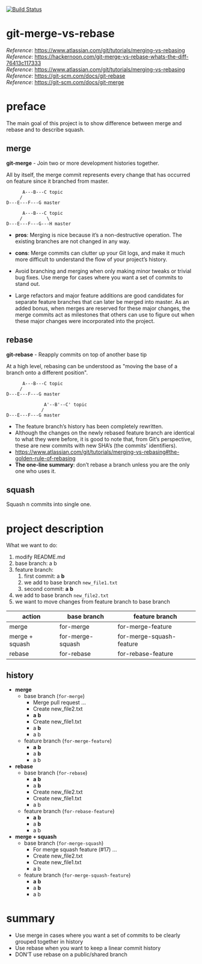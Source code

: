 [![Build Status](https://travis-ci.com/mtumilowicz/git-merge-vs-rebase.svg?branch=master)](https://travis-ci.com/mtumilowicz/git-merge-vs-rebase)

# git-merge-vs-rebase
_Reference_: https://www.atlassian.com/git/tutorials/merging-vs-rebasing  
_Reference_: https://hackernoon.com/git-merge-vs-rebase-whats-the-diff-76413c117333  
_Reference_: https://www.atlassian.com/git/tutorials/merging-vs-rebasing  
_Reference_: https://git-scm.com/docs/git-rebase  
_Reference_: https://git-scm.com/docs/git-merge

# preface
The main goal of this project is to show difference between merge
and rebase and to describe squash.

## merge
**git-merge** - Join two or more development histories together.

All by itself, the merge commit represents every change that has 
occurred on feature since it branched from master.

	      A---B---C topic
	     /
    D---E---F---G master
    
	      A---B---C topic
	     /         \
    D---E---F---G---H master

* **pros**: Merging is nice because it’s a non-destructive operation. 
The existing branches are not changed in any way.
* **cons**: Merge commits can clutter up your Git logs, and make it much 
more difficult to understand the flow of your project’s history.


* Avoid branching and merging when only making minor tweaks or trivial 
bug fixes. Use merge for cases where you want a set of commits to 
stand out.
* Large refactors and major feature additions are good candidates 
for separate feature branches that can later be merged into master. 
As an added bonus, when merges are reserved for these major changes, 
the merge commits act as milestones that others can use to figure 
out when these major changes were incorporated into the project.

## rebase
**git-rebase** - Reapply commits on top of another base tip

At a high level, rebasing can be understood as "moving the base 
of a branch onto a different position".

          A---B---C topic
         /
    D---E---F---G master
    
                  A'--B'--C' topic
                 /
    D---E---F---G master

* The feature branch’s history has been completely rewritten.
* Although the changes on the newly rebased feature branch are 
  identical to what they were before, it is good to note that, 
  from Git’s perspective, these are new commits with new SHA’s 
  (the commits’ identifiers).
* https://www.atlassian.com/git/tutorials/merging-vs-rebasing#the-golden-rule-of-rebasing
* **The one-line summary**: don’t rebase a branch unless you are 
the only one who uses it.

## squash
Squash n commits into single one.

# project description
What we want to do:
1. modify README.md
1. base branch: a b
1. feature branch: 
    1. first commit: a **b** 
    1. we add to base branch `new_file1.txt`
    1. second commit: **a** **b**
1. we add to base branch `new_file2.txt`
1. we want to move changes from feature branch to base branch

|action   |base branch   |feature branch   |
|---|---|---|
|merge   |for-merge   |for-merge-feature   |
|merge + squash   |for-merge-squash   |for-merge-squash-feature   |
|rebase   |for-rebase   |for-rebase-feature   |

## history

* **merge**
    * base branch (`for-merge`)
        * Merge pull request ...
        * Create new_file2.txt
        * **a** **b**
        * Create new_file1.txt
        * a **b**
        * a b
    * feature branch (`for-merge-feature`)
        * **a** **b**
        * a **b**
        * a b
* **rebase**
    * base branch (`for-rebase`)
        * **a** **b**
        * a **b**
        * Create new_file2.txt
        * Create new_file1.txt
        * a b
    * feature branch (`for-rebase-feature`)
        * **a** **b**
        * a **b**
        * a b
* **merge + squash**
    * base branch (`for-merge-squash`)
        * For merge squash feature (#17) ...
        * Create new_file2.txt
        * Create new_file1.txt
        * a b        
    * feature branch (`for-merge-squash-feature`)
        * **a** **b**
        * a **b**
        * a b        

# summary
* Use merge in cases where you want a set of commits to be clearly 
grouped together in history
* Use rebase when you want to keep a linear commit history
* DON’T use rebase on a public/shared branch